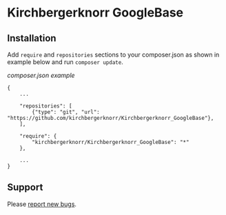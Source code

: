 Kirchbergerknorr GoogleBase
===========================



Installation
------------

Add `require` and `repositories` sections to your composer.json as shown in example below and run `composer update`.

*composer.json example*

```
{
    ...
    
    "repositories": [
        {"type": "git", "url": "https://github.com/kirchbergerknorr/Kirchbergerknorr_GoogleBase"},
    ],
    
    "require": {
        "kirchbergerknorr/Kirchbergerknorr_GoogleBase": "*"
    },
    
    ...
}
```


Support
-------

Please [report new bugs](https://github.com/kirchbergerknorr/Kirchbergerknorr_GoogleBase/issues/new).
